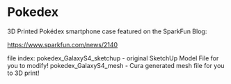 # Pokedex
3D Printed Pokédex smartphone case featured on the SparkFun Blog:

https://www.sparkfun.com/news/2140

file index:
pokedex_GalaxyS4_sketchup - original SketchUp Model File for you to modify!
pokedex_GalaxyS4_mesh - Cura generated mesh file for you to 3D print! 
